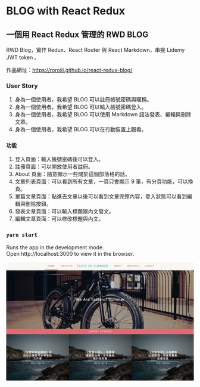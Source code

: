 # BLOG with React Redux
## 一個用 React Redux 管理的 RWD BLOG
RWD Blog，實作 Redux、React Router 與 React Markdown，串接 Lidemy JWT token 。

作品網址：https://roroiii.github.io/react-redux-blog/

### User Story
1. 身為一個使用者，我希望 BLOG 可以註冊帳號密碼與暱稱。
2. 身為一個使用者，我希望 BLOG 可以輸入帳號密碼登入。
3. 身為一個使用者，我希望 BLOG 可以使用 Markdown 語法發表、編輯與刪除文章。
4. 身為一個使用者，我希望 BLOG 可以在行動裝置上觀看。


### `功能`

1. 登入頁面：輸入帳號密碼後可以登入。
2. 註冊頁面：可以開放使用者註冊。
3. About 頁面：隨意顯示一些關於這個部落格的話。
4. 文章列表頁面：可以看到所有文章，一頁只會顯示 9 筆，有分頁功能，可以換頁。
5. 單篇文章頁面：點進去文章以後可以看到文章完整內容，登入狀態可以看到編輯與刪除按鈕。
6. 發表文章頁面：可以輸入標題跟內文發文。
7. 編輯文章頁面：可以修改標題與內文。


### `yarn start`

Runs the app in the development mode.\
Open http://localhost:3000 to view it in the browser.

<img src="./public/react-blog.png" width="534">
